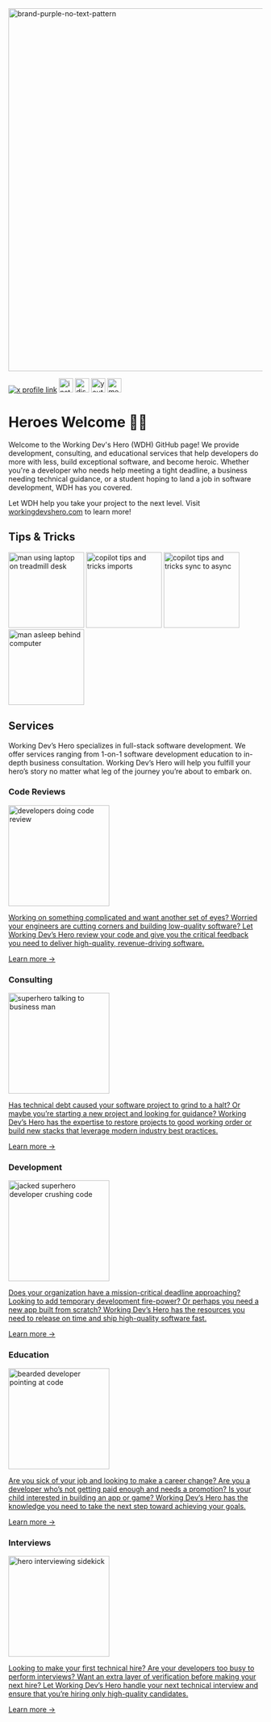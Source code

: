<img alt="brand-purple-no-text-pattern" width="720px" src="https://github.com/workingdevshero/.github/assets/2646053/cfb5cbfb-6e61-40f7-9fa0-3c3f41a15fa2">

<a href="https://x.com/workingdevshero"><img src="https://img.shields.io/badge/X-000000?style=for-the-badge&logo=x&logoColor=white" heigtht="28px" alt="x profile link"></a>
<a href="https://instagram.com/workingdevshero"><img src="https://img.shields.io/badge/Instagram-E4405F?style=for-the-badge&logo=instagram&logoColor=white" alt="instagram profile link" height="28px"></a>
<a href="https://discord.gg/K4KjjRV5ve"><img src="https://img.shields.io/badge/Discord-7289DA?style=for-the-badge&logo=discord&logoColor=white" alt="discord server link" height="28px"></a>
<a href="https://youtube.com/c/workingdevshero"><img src="https://img.shields.io/badge/YouTube-FF0000?style=for-the-badge&logo=youtube&logoColor=white" alt="youtube channel link" height="28px"></a>
<a href="https://medium.com/@workingdevshero"><img src="https://img.shields.io/badge/Medium-12100E?style=for-the-badge&logo=medium&logoColor=white" alt="medium profile link" height="28px"></a>

# Heroes Welcome 🦸‍♂️

Welcome to the Working Dev's Hero (WDH) GitHub page! We provide development, consulting, and educational services that help developers do more with less, build exceptional software, and become heroic. Whether you're a developer who needs help meeting a tight deadline, a business needing technical guidance, or a student hoping to land a job in software development, WDH has you covered. 

Let WDH help you take your project to the next level. Visit [workingdevshero.com](https://workingdevshero.com) to learn more!

## Tips & Tricks

<a href="https://workingdevshero.com/productivity-power-ups-treadmill-desk/"><img src="https://github.com/workingdevshero/.github/assets/2646053/15429060-9a21-46c1-835c-e166670de13a" height="150px" alt="man using laptop on treadmill desk"></a> 
<a href="https://workingdevshero.com/copilot-shorts-imports/"><img src="https://github.com/workingdevshero/.github/assets/2646053/15b43e02-775a-43ec-875a-8551df887977" height="150px" alt="copilot tips and tricks imports"></a> 
<a href="https://workingdevshero.com/copilot-tips-sync-async/"><img src="https://github.com/workingdevshero/.github/assets/2646053/788bd2f5-89a3-4377-a65a-dd8d48e5c78a" height="150px" alt="copilot tips and tricks sync to async"></a>
<a href="https://workingdevshero.com/productivity-power-ups-co2-monitoring/"><img src="https://github.com/workingdevshero/.github/assets/2646053/c17f8b47-bc5a-49c1-a71e-10d043708a28" height="150px" alt="man asleep behind computer"></a> 

## Services

Working Dev’s Hero specializes in full-stack software development. We offer services ranging from 1-on-1 software development education to in-depth business consultation. Working Dev’s Hero will help you fulfill your hero’s story no matter what leg of the journey you’re about to embark on.

### Code Reviews

<a href="https://workingdevshero.com/code-reviews/"><img src="https://github.com/workingdevshero/.github/assets/2646053/aa446dff-6715-4e41-8c52-6333bc933381" width="200px" alt="developers doing code review">

Working on something complicated and want another set of eyes? Worried your engineers are cutting corners and building low-quality software? Let Working Dev’s Hero review your code and give you the critical feedback you need to deliver high-quality, revenue-driving software.

[Learn more →](https://workingdevshero.com/code-reviews/)

### Consulting

<a href="https://workingdevshero.com/consulting/"><img src="https://github.com/workingdevshero/.github/assets/2646053/fa46226b-d8b7-4b69-82fc-19c178872a44" width="200px" alt="superhero talking to business man">

Has technical debt caused your software project to grind to a halt? Or maybe you’re starting a new project and looking for guidance? Working Dev’s Hero has the expertise to restore projects to good working order or build new stacks that leverage modern industry best practices.

[Learn more →](https://workingdevshero.com/consulting/)

### Development

<a href="https://workingdevshero.com/development/"><img src="https://github.com/workingdevshero/.github/assets/2646053/a135848d-c06b-4f0e-ab0e-a64042e77228" width="200px" alt="jacked superhero developer crushing code">

Does your organization have a mission-critical deadline approaching? Looking to add temporary development fire-power? Or perhaps you need a new app built from scratch? Working Dev’s Hero has the resources you need to release on time and ship high-quality software fast.

[Learn more →](https://workingdevshero.com/development/)

### Education

<a href="https://workingdevshero.com/education/"><img src="https://github.com/workingdevshero/.github/assets/2646053/00c00bf9-bd2b-48f8-83b2-010c7f04dc67" width="200px" alt="bearded developer pointing at code">

Are you sick of your job and looking to make a career change? Are you a developer who’s not getting paid enough and needs a promotion? Is your child interested in building an app or game? Working Dev’s Hero has the knowledge you need to take the next step toward achieving your goals.

[Learn more →](https://workingdevshero.com/education/)

### Interviews

<a href="https://workingdevshero.com/interviews/"><img src="https://github.com/workingdevshero/.github/assets/2646053/a21f24be-8065-4b74-85fe-cce4efafc9c1" width="200px" alt="hero interviewing sidekick">


Looking to make your first technical hire? Are your developers too busy to perform interviews? Want an extra layer of verification before making your next hire? Let Working Dev’s Hero handle your next technical interview and ensure that you’re hiring only high-quality candidates.

[Learn more →](https://workingdevshero.com/interviews/)
